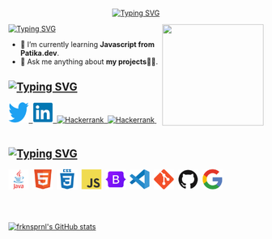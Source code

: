 <div align="right">
  <img src="https://komarev.com/ghpvc/?username=frknsprnl&style=flat-square&color=blue" alt=""/>
</div>

<div align="center">
  
[![Typing SVG](https://readme-typing-svg.herokuapp.com?font=Consolas&color=D7397B&center=true&vCenter=true&lines=Hi+there%2C+I'm+Furkan+%F0%9F%91%8B;Junior+Web+Developer)](https://git.io/typing-svg)
  
</div>

<img src="https://pngimg.com/uploads/github/small/github_PNG40.png" align="right" height="200" width="200">

[![Typing SVG](https://readme-typing-svg.herokuapp.com?duration=10000&color=D83A7C&lines=About+Me)](https://git.io/typing-svg)

- 🌱 I’m currently learning **Javascript from Patika.dev**.
- 💬 Ask me anything about **my projects👨‍💻**.

## [![Typing SVG](https://readme-typing-svg.herokuapp.com?duration=10000&color=D83A7C&lines=Connect+With+Me)](https://git.io/typing-svg)
<div>
  <a href="https://twitter.com/frknsprnl" target="_blank">
  <img src="https://github.com/devicons/devicon/blob/master/icons/twitter/twitter-original.svg" title="Twitter" alt="Twitter" width="40" height="40"/>&nbsp;
  </a>
  <a href="https://www.linkedin.com/in/furkansupurenel/" target="_blank">
  <img src="https://github.com/devicons/devicon/blob/master/icons/linkedin/linkedin-original.svg"  title="LinkedIn" alt="LinkedIn" width="40" height="40"/>&nbsp;
  </a>
  <a href="https://www.hackerrank.com/frknsprnl?hr_r=1" target="_blank">
  <img src="https://raw.githubusercontent.com/rahuldkjain/github-profile-readme-generator/master/src/images/icons/Social/hackerrank.svg" title="Hackerrank" alt="Hackerrank" width="40" height="40"/>&nbsp;
  </a>
  <a href="https://discord.gg/Z9efD89Z" target="_blank">
  <img src="https://raw.githubusercontent.com/rahuldkjain/github-profile-readme-generator/master/src/images/icons/Social/discord.svg" title="Hackerrank" alt="Hackerrank" width="40" height="40"/>&nbsp;
    </a>
</div>

<br>

## [![Typing SVG](https://readme-typing-svg.herokuapp.com?duration=10000&color=D83A7C&lines=Languages+and+Tools)](https://git.io/typing-svg)
<div>
  <img src="https://github.com/devicons/devicon/blob/master/icons/java/java-original-wordmark.svg" title="Java" alt="Java" width="40" height="40"/>&nbsp;
  <img src="https://github.com/devicons/devicon/blob/master/icons/html5/html5-original.svg" title="HTML5" alt="HTML" width="40" height="40"/>&nbsp;
  <img src="https://github.com/devicons/devicon/blob/master/icons/css3/css3-plain-wordmark.svg"  title="CSS3" alt="CSS" width="40" height="40"/>&nbsp;
  <img src="https://github.com/devicons/devicon/blob/master/icons/javascript/javascript-original.svg" title="JS" alt="JavaScript" width="40" height="40"/>&nbsp;
   <img src="https://github.com/devicons/devicon/blob/master/icons/bootstrap/bootstrap-original.svg" width="40" height="40"/>&nbsp;
  <img src="https://github.com/devicons/devicon/blob/master/icons/vscode/vscode-original.svg" title="VSCode" alt="VSCode" width="40" height="40"/>&nbsp;
  <img src="https://github.com/devicons/devicon/blob/master/icons/git/git-original.svg" title="Git" alt="Git" width="40" height="40"/>&nbsp;
  <img src="https://github.com/devicons/devicon/blob/master/icons/github/github-original.svg" title="Github" alt="Github" width="40" height="40"/>&nbsp;
  <img src="https://github.com/devicons/devicon/blob/master/icons/google/google-original.svg" title="Google" alt="heknowshowtogoogle" width="40" height="40"/>&nbsp;
 
  
</div>

<br> <br>

[![frknsprnl's GitHub stats](https://github-readme-stats.vercel.app/api?username=frknsprnl&show_icons=true&theme=radical)](https://github.com/anuraghazra/github-readme-stats)



<!--
**frknsprnl/frknsprnl** is a ✨ _special_ ✨ repository because its `README.md` (this file) appears on your GitHub profileGithub

Here are some ideas to get you started:

- 🔭 I’m currently working on ...
- 🌱 I’m currently learning ...
- 👯 I’m looking to collaborate on ...
- 🤔 I’m looking for help with ...
- 💬 Ask me about ...
- 📫 How to reach me: ...
- 😄 Pronouns: ...
- ⚡ Fun fact: ...
-->
